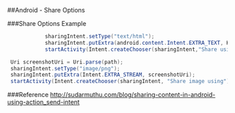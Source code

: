 
##Android - Share Options

###Share Options Example
```java
 			sharingIntent.setType("text/html");
 			sharingIntent.putExtra(android.content.Intent.EXTRA_TEXT, Html.fromHtml("<p>This is the text that will be shared.</p>"));
 			startActivity(Intent.createChooser(sharingIntent,"Share using"));
 ```

```java
 Uri screenshotUri = Uri.parse(path);
 sharingIntent.setType("image/png");
 sharingIntent.putExtra(Intent.EXTRA_STREAM, screenshotUri);
 startActivity(Intent.createChooser(sharingIntent, "Share image using"));
 ```
###Reference
http://sudarmuthu.com/blog/sharing-content-in-android-using-action_send-intent






